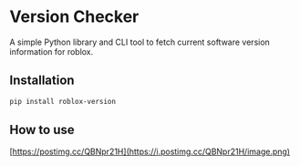 # Version Checker

A simple Python library and CLI tool to fetch current software version information for roblox.

## Installation

```bash
pip install roblox-version
```

## How to use

[https://postimg.cc/QBNpr21H](https://i.postimg.cc/QBNpr21H/image.png)
